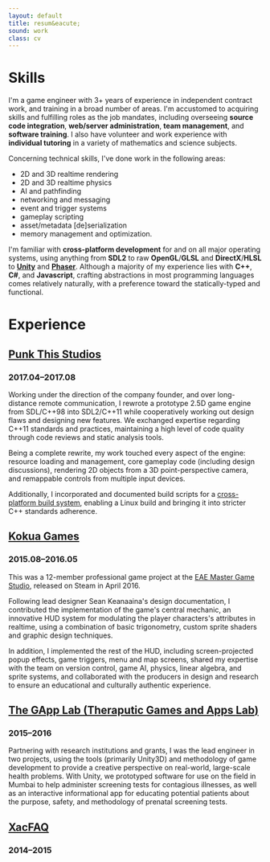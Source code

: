 ```yaml
---
layout: default
title: resum&eacute;
sound: work
class: cv
---
```


# Skills

I'm a game engineer with 3+ years of experience in independent contract work, and training in a broad number of areas. I'm accustomed to acquiring skills and fulfilling roles as the job mandates, including overseeing <b>source code integration</b>, <b>web/server administration</b>, <b>team management</b>, and <b>software training</b>.  I also have volunteer and work experience with <b>individual tutoring</b> in a variety of mathematics and science subjects.

Concerning technical skills, I've done work in the following areas:

- 2D and 3D realtime rendering
- 2D and 3D realtime physics
- AI and pathfinding
- networking and messaging
- event and trigger systems
- gameplay scripting
- asset/metadata [de]serialization
- memory management and optimization.

I'm familiar with <b>cross-platform development</b> for and on all major operating systems, using anything from <b>SDL2</b> to raw <b>OpenGL</b>/<b>GLSL</b> and <b>DirectX</b>/<b>HLSL</b> to <b><a href="https://unity3d.com/">Unity</a></b> and <b><a href="https://phaser.io/">Phaser</a></b>.  Although a majority of my experience lies with <b>C++</b>, <b>C#</b>, and <b>Javascript</b>, crafting abstractions in most programming languages comes relatively naturally, with a preference toward the statically-typed and functional.

# Experience

## [Punk This Studios](http://punkthisstudios.com)
### 2017.04&ndash;2017.08

Working under the direction of the company founder, and over long-distance remote communication, I rewrote a prototype 2.5D game engine from SDL/C++98 into SDL2/C++11 while cooperatively working out design flaws and designing new features.  We exchanged expertise regarding C++11 standards and practices, maintaining a high level of code quality through code reviews and static analysis tools.

Being a complete rewrite, my work touched every aspect of the engine: resource loading and management, core gameplay code (including design discussions), rendering 2D objects from a 3D point-perspective camera, and remappable controls from multiple input devices.

Additionally, I incorporated and documented build scripts for a [cross-platform build system](http://mesonbuild.com/), enabling a Linux build and bringing it into stricter C++ standards adherence.


## [Kokua Games](https://www.kokuagames.com/)
### 2015.08&ndash;2016.05

This was a 12-member professional game project at the [EAE Master Game Studio](https://eae.utah.edu/graduate-programs/), released on Steam in April 2016.  

Following lead designer Sean Keanaaina's design documentation, I contributed the implementation of the game's central mechanic, an innovative HUD system for modulating the player characters's attributes in realtime, using a combination of basic trigonometry, custom sprite shaders and graphic design techniques.

In addition, I implemented the rest of the HUD, including screen-projected popup effects, game triggers, menu and map screens, shared my expertise with the team on version control, game AI, physics, linear algebra, and sprite systems, and collaborated with the producers in design and research to ensure an educational and culturally authentic experience.


## [The GApp Lab (**The**raputic **G**ames and **App**s **Lab**)](https://thegapp.eae.utah.edu/)
### 2015&ndash;2016

Partnering with research institutions and grants, I was the lead engineer in two projects, using the tools (primarily Unity3D) and methodology of game development to provide a creative perspective on real-world, large-scale health problems.  With Unity, we prototyped software for use on the field in Mumbai to help administer screening tests for contagious illnesses, as well as an interactive informational app for educating potential patients about the purpose, safety, and methodology of prenatal screening tests.


## [XacFAQ](http://www.guv1.com/xacfaq/)
### 2014&ndash;2015

